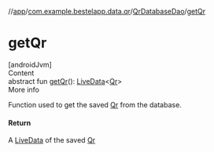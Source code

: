 //[app](../../index.md)/[com.example.bestelapp.data.qr](../index.md)/[QrDatabaseDao](index.md)/[getQr](get-qr.md)



# getQr  
[androidJvm]  
Content  
abstract fun [getQr](get-qr.md)(): [LiveData](https://developer.android.com/reference/kotlin/androidx/lifecycle/LiveData.html)<[Qr](../-qr/index.md)>  
More info  


Function used to get the saved [Qr](../-qr/index.md) from the database.



#### Return  


A [LiveData](https://developer.android.com/reference/kotlin/androidx/lifecycle/LiveData.html) of the saved [Qr](../-qr/index.md)

  



